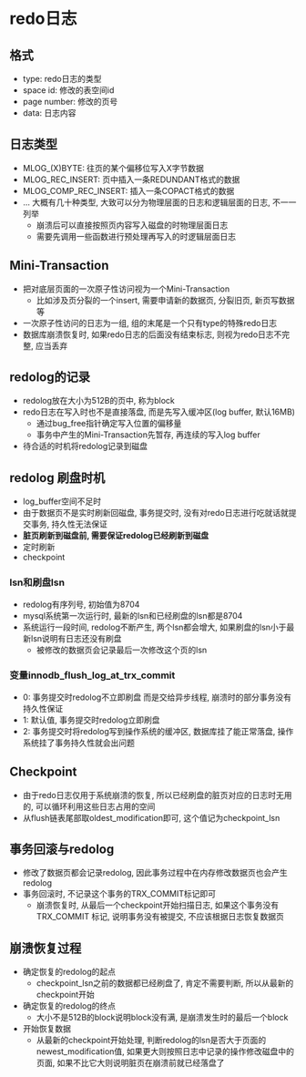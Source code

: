 # redo日志

## 格式

* type: redo日志的类型
* space id: 修改的表空间id
* page number: 修改的页号
* data: 日志内容

## 日志类型

* MLOG_(X)BYTE: 往页的某个偏移位写入X字节数据
* MLOG_REC_INSERT: 页中插入一条REDUNDANT格式的数据
* MLOG_COMP_REC_INSERT: 插入一条COPACT格式的数据
* ... 大概有几十种类型, 大致可以分为物理层面的日志和逻辑层面的日志, 不一一列举
  * 崩溃后可以直接按照页内容写入磁盘的时物理层面日志
  * 需要先调用一些函数进行预处理再写入的时逻辑层面日志

## Mini-Transaction

* 把对底层页面的一次原子性访问视为一个Mini-Transaction
  * 比如涉及页分裂的一个insert, 需要申请新的数据页, 分裂旧页, 新页写数据等
* 一次原子性访问的日志为一组, 组的末尾是一个只有type的特殊redo日志
* 数据库崩溃恢复时, 如果redo日志的后面没有结束标志, 则视为redo日志不完整, 应当丢弃

## redolog的记录

* redolog放在大小为512B的页中, 称为block
* redo日志在写入时也不是直接落盘, 而是先写入缓冲区(log buffer, 默认16MB)
  * 通过bug_free指针确定写入位置的偏移量
  * 事务中产生的Mini-Transaction先暂存, 再连续的写入log buffer
* 待合适的时机将redolog记录到磁盘

## redolog 刷盘时机

* log_buffer空间不足时
* 由于数据页不是实时刷新回磁盘, 事务提交时, 没有对redo日志进行吃就话就提交事务, 持久性无法保证
* **脏页刷新到磁盘前, 需要保证redolog已经刷新到磁盘**
* 定时刷新
* checkpoint

### lsn和刷盘lsn

* redolog有序列号, 初始值为8704
* mysql系统第一次运行时, 最新的lsn和已经刷盘的lsn都是8704
* 系统运行一段时间, redolog不断产生, 两个lsn都会增大, 如果刷盘的lsn小于最新lsn说明有日志还没有刷盘
  * 被修改的数据页会记录最后一次修改这个页的lsn

### 变量innodb_flush_log_at_trx_commit

* 0: 事务提交时redolog不立即刷盘 而是交给异步线程, 崩溃时的部分事务没有持久性保证
* 1: 默认值, 事务提交时redolog立即刷盘
* 2: 事务提交时将redolog写到操作系统的缓冲区, 数据库挂了能正常落盘, 操作系统挂了事务持久性就会出问题

## Checkpoint

* 由于redo日志仅用于系统崩溃的恢复, 所以已经刷盘的脏页对应的日志时无用的, 可以循环利用这些日志占用的空间
* 从flush链表尾部取oldest_modification即可, 这个值记为checkpoint_lsn


## 事务回滚与redolog

* 修改了数据页都会记录redolog, 因此事务过程中在内存修改数据页也会产生redolog
* 事务回滚时, 不记录这个事务的TRX_COMMIT标记即可
  * 崩溃恢复时, 从最后一个checkpoint开始扫描日志, 如果这个事务没有 TRX_COMMIT 标记, 说明事务没有被提交, 不应该根据日志恢复数据页

## 崩溃恢复过程

* 确定恢复的redolog的起点
  * checkpoint_lsn之前的数据都已经刷盘了, 肯定不需要判断, 所以从最新的checkpoint开始
* 确定恢复的redolog的终点
  * 大小不是512B的block说明block没有满, 是崩溃发生时的最后一个block
* 开始恢复数据
  * 从最新的checkpoint开始处理, 判断redolog的lsn是否大于页面的newest_modification值, 如果更大则按照日志中记录的操作修改磁盘中的页面, 如果不比它大则说明脏页在崩溃前就已经落盘了
